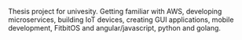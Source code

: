 Thesis project for univesity.
Getting familiar with AWS, developing microservices, building IoT devices, creating GUI applications, mobile development, FitbitOS and angular/javascript, python and golang.
